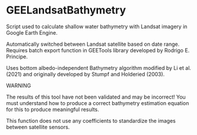 # GEELandsatBathymetry
Script used to calculate shallow water bathymetry with Landsat imagery in Google Earth Engine.

Automatically switched between Landsat satellite based on date range. 
Requires batch export function in GEETools library developed by Rodrigo E. Principe.

Uses bottom albedo-independent Bathymetry algorithm modified by Li et al. (2021) and originally developed by Stumpf and Holderied (2003).

WARNING

The results of this tool have not been validated and may be incorrect!
You must understand how to produce a correct bathymetry estimation equation for this to produce meaningful results.

This function does not use any coefficients to standardize the images between satellite sensors.
